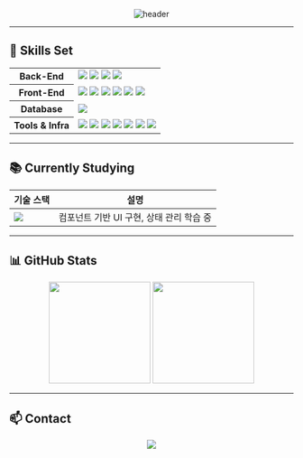 <div align="center">
  
![header](https://capsule-render.vercel.app/api?type=waving&color=0:89f7fe,100:66a6ff&height=280&section=header&text=Hi%20👋,%20I'm%20Minseung%20Kim&fontSize=45&fontAlign=50&fontAlignY=40|%20JSP%20&amp;%20Spring&descSize=22&descAlign=50&descAlignY=70)

</div>

---

## 🧐 Skills Set

<table>
  <tr>
    <th>Back-End</th>
    <td>
      <img src="https://img.shields.io/badge/Java-000000?style=flat-square&logo=openjdk&logoColor=white" />
      <img src="https://img.shields.io/badge/Spring%20MVC-6DB33F?style=flat-square&logo=spring&logoColor=white" />
      <img src="https://img.shields.io/badge/MyBatis-000000?style=flat-square&logo=data&logoColor=white" />
      <img src="https://img.shields.io/badge/JSP%2FServlet-d3d3d3?style=flat-square&logo=java&logoColor=black" />
    </td>
  </tr>
  <tr>
    <th>Front-End</th>
    <td>
      <img src="https://img.shields.io/badge/HTML5-E34F26?style=flat-square&logo=html5&logoColor=white" />
      <img src="https://img.shields.io/badge/CSS3-1572B6?style=flat-square&logo=css3&logoColor=white" />
      <img src="https://img.shields.io/badge/JavaScript-F7DF1E?style=flat-square&logo=javascript&logoColor=black" />
      <img src="https://img.shields.io/badge/JSTL-2A2A2A?style=flat-square&logo=apachetomcat&logoColor=white" />
      <img src="https://img.shields.io/badge/Bootstrap-7952B3?style=flat-square&logo=bootstrap&logoColor=white" />
      <img src="https://img.shields.io/badge/Flatpickr-3E4E88?style=flat-square&logo=javascript&logoColor=white" />
    </td>
  </tr>
  <tr>
    <th>Database</th>
    <td>
      <img src="https://img.shields.io/badge/Oracle-F80000?style=flat-square&logo=oracle&logoColor=white" />
    </td>
  </tr>
  <tr>
    <th>Tools & Infra</th>
    <td>
      <img src="https://img.shields.io/badge/Eclipse-FE7A16?style=flat-square&logo=eclipse&logoColor=white" />
      <img src="https://img.shields.io/badge/Apache%20Tomcat-F8DC75?style=flat-square&logo=apachetomcat&logoColor=black" />
      <img src="https://img.shields.io/badge/Git-F05033?style=flat-square&logo=git&logoColor=white" />
      <img src="https://img.shields.io/badge/GitHub-181717?style=flat-square&logo=github&logoColor=white" />
      <img src="https://img.shields.io/badge/ERDCloud-009688?style=flat-square&logo=databricks&logoColor=white" />
      <img src="https://img.shields.io/badge/Notion-F3F3F3?style=flat-square&logo=notion&logoColor=black" />
      <img src="https://img.shields.io/badge/Miro-050038?style=flat-square&logo=miro&logoColor=white" />
    </td>
  </tr>
</table>

---

## 📚 Currently Studying

| 기술 스택 | 설명 |
|-----------|--------|
| <img src="https://img.shields.io/badge/React-20232a.svg?style=flat-square&logo=react&logoColor=61DAFB" /> | 컴포넌트 기반 UI 구현, 상태 관리 학습 중 |

---

## 📊 GitHub Stats
<div align="center">
  <img height="180" src="https://github-readme-stats.vercel.app/api?username=kms7020&show_icons=true&theme=tokyonight" />
  <img height="180" src="https://github-readme-stats.vercel.app/api/top-langs/?username=kms7020&layout=compact&theme=tokyonight" />
</div>

---

## 📫 Contact
<div align="center">
  <a href="mailto:msk7262@gmail.com">
    <img src="https://img.shields.io/badge/msk7262@gmail.com-D14836?style=flat-square&logo=gmail&logoColor=white" />
  </a>
</div>
